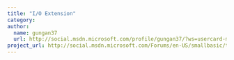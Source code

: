 ```yaml
---
title: "I/O Extension"
category: 
author:
  name: gungan37
  url: http://social.msdn.microsoft.com/profile/gungan37/?ws=usercard-mini
project_url: http://social.msdn.microsoft.com/Forums/en-US/smallbasic/thread/260cffc7-e20b-43e7-9c93-3cdcb6b9ff12
---
```

